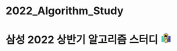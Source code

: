 # 2022_Algorithm_Study

# 삼성 2022 상반기 알고리즘 스터디 <img src="./md-images/elwlahd555.png" height = "30" width="30">
